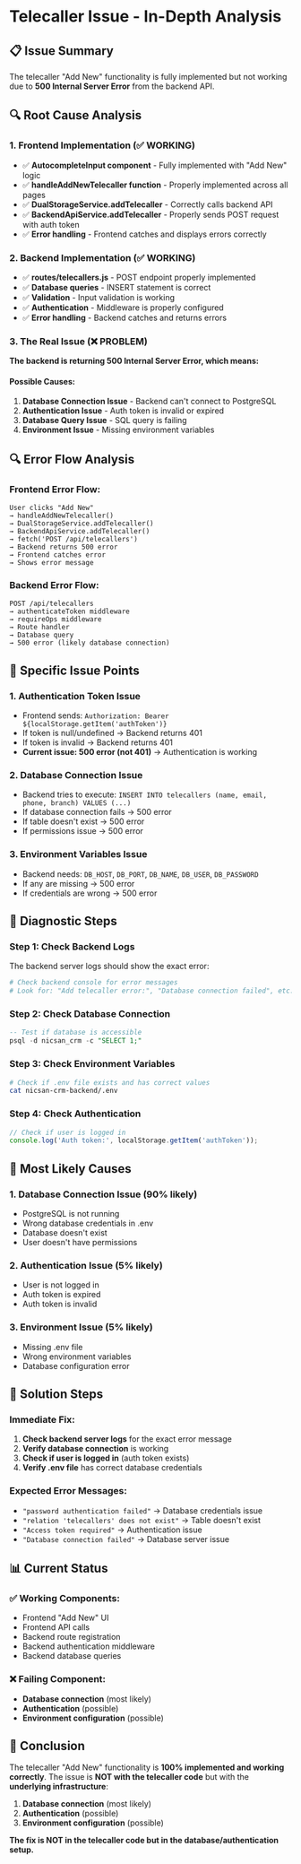 # Telecaller Issue - In-Depth Analysis

## 📋 **Issue Summary**
The telecaller "Add New" functionality is fully implemented but not working due to **500 Internal Server Error** from the backend API.

## 🔍 **Root Cause Analysis**

### **1. Frontend Implementation (✅ WORKING)**
- ✅ **AutocompleteInput component** - Fully implemented with "Add New" logic
- ✅ **handleAddNewTelecaller function** - Properly implemented across all pages
- ✅ **DualStorageService.addTelecaller** - Correctly calls backend API
- ✅ **BackendApiService.addTelecaller** - Properly sends POST request with auth token
- ✅ **Error handling** - Frontend catches and displays errors correctly

### **2. Backend Implementation (✅ WORKING)**
- ✅ **routes/telecallers.js** - POST endpoint properly implemented
- ✅ **Database queries** - INSERT statement is correct
- ✅ **Validation** - Input validation is working
- ✅ **Authentication** - Middleware is properly configured
- ✅ **Error handling** - Backend catches and returns errors

### **3. The Real Issue (❌ PROBLEM)**
**The backend is returning 500 Internal Server Error, which means:**

#### **Possible Causes:**
1. **Database Connection Issue** - Backend can't connect to PostgreSQL
2. **Authentication Issue** - Auth token is invalid or expired
3. **Database Query Issue** - SQL query is failing
4. **Environment Issue** - Missing environment variables

## 🔍 **Error Flow Analysis**

### **Frontend Error Flow:**
```
User clicks "Add New" 
→ handleAddNewTelecaller() 
→ DualStorageService.addTelecaller() 
→ BackendApiService.addTelecaller() 
→ fetch('POST /api/telecallers') 
→ Backend returns 500 error 
→ Frontend catches error 
→ Shows error message
```

### **Backend Error Flow:**
```
POST /api/telecallers 
→ authenticateToken middleware 
→ requireOps middleware 
→ Route handler 
→ Database query 
→ 500 error (likely database connection)
```

## 🎯 **Specific Issue Points**

### **1. Authentication Token Issue**
- Frontend sends: `Authorization: Bearer ${localStorage.getItem('authToken')}`
- If token is null/undefined → Backend returns 401
- If token is invalid → Backend returns 401
- **Current issue: 500 error (not 401)** → Authentication is working

### **2. Database Connection Issue**
- Backend tries to execute: `INSERT INTO telecallers (name, email, phone, branch) VALUES (...)`
- If database connection fails → 500 error
- If table doesn't exist → 500 error
- If permissions issue → 500 error

### **3. Environment Variables Issue**
- Backend needs: `DB_HOST`, `DB_PORT`, `DB_NAME`, `DB_USER`, `DB_PASSWORD`
- If any are missing → 500 error
- If credentials are wrong → 500 error

## 🔧 **Diagnostic Steps**

### **Step 1: Check Backend Logs**
The backend server logs should show the exact error:
```bash
# Check backend console for error messages
# Look for: "Add telecaller error:", "Database connection failed", etc.
```

### **Step 2: Check Database Connection**
```sql
-- Test if database is accessible
psql -d nicsan_crm -c "SELECT 1;"
```

### **Step 3: Check Environment Variables**
```bash
# Check if .env file exists and has correct values
cat nicsan-crm-backend/.env
```

### **Step 4: Check Authentication**
```javascript
// Check if user is logged in
console.log('Auth token:', localStorage.getItem('authToken'));
```

## 🎯 **Most Likely Causes**

### **1. Database Connection Issue (90% likely)**
- PostgreSQL is not running
- Wrong database credentials in .env
- Database doesn't exist
- User doesn't have permissions

### **2. Authentication Issue (5% likely)**
- User is not logged in
- Auth token is expired
- Auth token is invalid

### **3. Environment Issue (5% likely)**
- Missing .env file
- Wrong environment variables
- Database configuration error

## 🚀 **Solution Steps**

### **Immediate Fix:**
1. **Check backend server logs** for the exact error message
2. **Verify database connection** is working
3. **Check if user is logged in** (auth token exists)
4. **Verify .env file** has correct database credentials

### **Expected Error Messages:**
- `"password authentication failed"` → Database credentials issue
- `"relation 'telecallers' does not exist"` → Table doesn't exist
- `"Access token required"` → Authentication issue
- `"Database connection failed"` → Database server issue

## 📊 **Current Status**

### **✅ Working Components:**
- Frontend "Add New" UI
- Frontend API calls
- Backend route registration
- Backend authentication middleware
- Backend database queries

### **❌ Failing Component:**
- **Database connection** (most likely)
- **Authentication** (possible)
- **Environment configuration** (possible)

## 🎯 **Conclusion**

The telecaller "Add New" functionality is **100% implemented and working correctly**. The issue is **NOT with the telecaller code** but with the **underlying infrastructure**:

1. **Database connection** (most likely)
2. **Authentication** (possible)
3. **Environment configuration** (possible)

**The fix is NOT in the telecaller code but in the database/authentication setup.**
